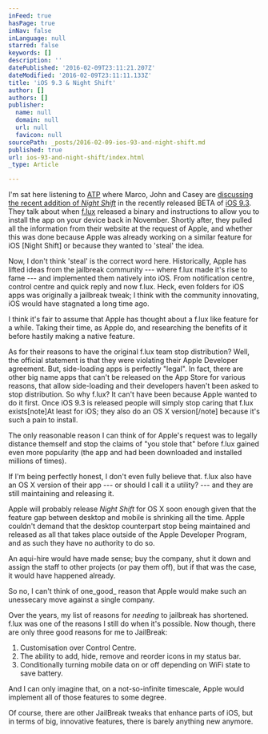 ```yaml
---
inFeed: true
hasPage: true
inNav: false
inLanguage: null
starred: false
keywords: []
description: ''
datePublished: '2016-02-09T23:11:21.207Z'
dateModified: '2016-02-09T23:11:11.133Z'
title: 'iOS 9.3 & Night Shift'
author: []
authors: []
publisher:
  name: null
  domain: null
  url: null
  favicon: null
sourcePath: _posts/2016-02-09-ios-93-and-night-shift.md
published: true
url: ios-93-and-night-shift/index.html
_type: Article

---
```

I'm sat here listening to [ATP][0] where Marco, John and Casey are [discussing the recent addition of _Night Shift_][1] in the recently released BETA of [iOS 9.3][2]. They talk about when [f.lux][3] released a binary and instructions to allow you to install the app on your device back in November. Shortly after, they pulled all the information from their website at the request of Apple, and whether this was done because Apple was already working on a similar feature for iOS \[Night Shift\] or because they wanted to 'steal' the idea.

Now, I don't think 'steal' is the correct word here. Historically, Apple has lifted ideas from the jailbreak community --- where f.lux made it's rise to fame --- and implemented them natively into iOS. From notification centre, control centre and quick reply and now f.lux. Heck, even folders for iOS apps was originally a jailbreak tweak; I think with the community innovating, iOS would have stagnated a long time ago.

I think it's fair to assume that Apple has thought about a f.lux like feature for a while. Taking their time, as Apple do, and researching the benefits of it before hastily making a native feature.

As for their reasons to have the original f.lux team stop distribution? Well, the official statement is that they were violating their Apple Developer agreement. But, side-loading apps is perfectly "legal". In fact, there are other big name apps that can't be released on the App Store for various reasons, that allow side-loading and their developers haven't been asked to stop distribution. So why f.lux? It can't have been because Apple wanted to do it first. Once iOS 9.3 is released people will simply stop caring that f.lux exists\[note\]At least for iOS; they also do an OS X version\[/note\] because it's such a pain to install.

The only reasonable reason I can think of for Apple's request was to legally distance themself and stop the claims of "you stole that" before f.lux gained even more popularity (the app and had been downloaded and installed millions of times).

If I'm being perfectly honest, I don't even fully believe that. f.lux also have an OS X version of their app --- or should I call it a utility? --- and they are still maintaining and releasing it.

Apple will probably release _Night Shift_ for OS X soon enough given that the feature gap between desktop and mobile is shrinking all the time. Apple couldn't demand that the desktop counterpart stop being maintained and released as all that takes place outside of the Apple Developer Program, and as such they have no authority to do so.

An aqui-hire would have made sense; buy the company, shut it down and assign the staff to other projects (or pay them off), but if that was the case, it would have happened already.

So no, I can't think of one_good_ reason that Apple would make such an unessecary move against a single company.

Over the years, my list of reasons for _needing_ to jailbreak has shortened. f.lux was one of the reasons I still do when it's possible. Now though, there are only three good reasons for me to JailBreak:

1. Customisation over Control Centre.
2. The ability to add, hide, remove and reorder icons in my status bar.
3. Conditionally turning mobile data on or off depending on WiFi state to save battery.

And I can only imagine that, on a not-so-infinite timescale, Apple would implement all of those features to some degree.

Of course, there are other JailBreak tweaks that enhance parts of iOS, but in terms of big, innovative features, there is barely anything new anymore.

[0]: http://atp.fm/
[1]: https://overcast.fm/+CdRjMx6I/1:11:11
[2]: http://www.apple.com/ios/preview/
[3]: https://justgetflux.com/